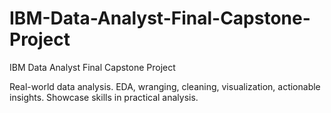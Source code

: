 # IBM-Data-Analyst-Final-Capstone-Project
IBM Data Analyst Final Capstone Project

Real-world data analysis. EDA, wranging, cleaning, visualization, actionable insights. Showcase skills in practical analysis.
